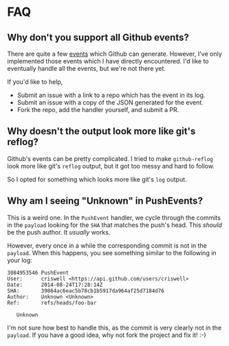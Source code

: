 # FAQ

## Why don't you support all Github events?

There are quite a few
[events](https://developer.github.com/v3/activity/events/types/) which
Github can generate. However, I've only implemented those events which I have
directly encountered. I'd like to eventually handle all the events, but we're
not there yet.

If you'd like to help,

* Submit an issue with a link to a repo which has the event in its log.
* Submit an issue with a copy of the JSON generated for the event.
* Fork the repo, add the handler yourself, and submit a PR.

## Why doesn't the output look more like git's reflog?

Github's events can be pretty complicated. I tried to make `github-reflog`
look more like git's `reflog` output, but it got too messy and hard to follow.

So I opted for something which looks more like git's `log` output.

## Why am I seeing "Unknown" in PushEvents?

This is a weird one. In the `PushEvent` handler, we cycle through the commits
in the `payload` looking for the `SHA` that matches the push's head. This
*should* be the push author. It *usually* works.

However, every once in a while the corresponding commit is not in the
`payload`. When this happens, you see something similar to the following in
your log:

```
3084953546 PushEvent
User:      criswell <https://api.github.com/users/criswell>
Date:      2014-08-24T17:28:14Z
SHA:       39864ac6eac5b78cb1b5917da964af25d7184d76
Author:    Unknown <Unknown>
Ref:       refs/heads/foo-bar

   Unknown
```

I'm not sure how best to handle this, as the commit is very clearly not in the
`payload`. If you have a good idea, why not fork the project and fix it! :-)

